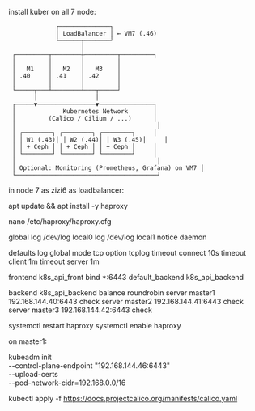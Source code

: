 
install kuber on all 7 node:

    
                 ┌──────────────┐
                 │ LoadBalancer │ ← VM7 (.46)
                 └──────┬───────┘
                        │
     ┌─────────┬────────┼─────────┬─────────┐
     │         │        │         │
     │   M1    │   M2   │   M3    │
     │ .40     │ .41    │ .42     │
     │         │        │         │
     └─────┬───┴────────┴───┬─────┘
           │                │
     ┌─────▼────────────────▼───────────────┐
     │             Kubernetes Network       │
     │         (Calico / Cilium / ...)      │
     │                                       │
     │ ┌────────┐ ┌────────┐ ┌────────┐     │
     │ │ W1 (.43)│ │ W2 (.44)│ │ W3 (.45)│     │
     │ │ + Ceph │ │ + Ceph │ │ + Ceph │     │
     │ └────────┘ └────────┘ └────────┘     │
     │                                       │
     │ Optional: Monitoring (Prometheus, Grafana) on VM7 │
     └───────────────────────────────────────┘
    
    


in node 7 as zizi6 as loadbalancer:

apt update && apt install -y haproxy

nano /etc/haproxy/haproxy.cfg

global
    log /dev/log local0
    log /dev/log local1 notice
    daemon

defaults
    log     global
    mode    tcp
    option  tcplog
    timeout connect 10s
    timeout client  1m
    timeout server  1m

frontend k8s_api_front
    bind *:6443
    default_backend k8s_api_backend

backend k8s_api_backend
    balance roundrobin
    server master1 192.168.144.40:6443 check
    server master2 192.168.144.41:6443 check
    server master3 192.168.144.42:6443 check



systemctl restart haproxy
systemctl enable haproxy


on master1:

kubeadm init \
  --control-plane-endpoint "192.168.144.46:6443" \
  --upload-certs \
  --pod-network-cidr=192.168.0.0/16


kubectl apply -f https://docs.projectcalico.org/manifests/calico.yaml




















